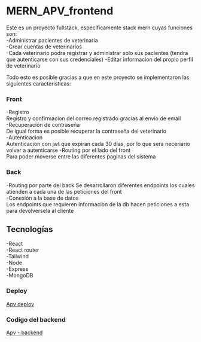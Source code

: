 # MERN_APV_frontend  
Este es un proyecto fullstack, especificamente stack mern cuyas funciones son:  
-Administrar pacientes de veterinaria  
-Crear cuentas de veterinarios  
-Cada veterinario podra registrar y administrar solo sus pacientes (tendra que autenticarse con sus credenciales) 
-Editar informacion del propio perfil de veterinario  

Todo esto es posible gracias a que en este proyecto se implementaron las siguientes caracteristicas:  
### Front  
-Registro  
Registro y confirmacion del correo registrado gracias al envio de email  
-Recuperación de contraseña  
De igual forma es posible recuperar la contraseña del veterinario  
-Autenticacion  
Autenticacion con jwt que expiran cada 30 días, por lo que sera neceriario volver a autenticarse
-Routing por el lado del front  
Para poder moverse entre las diferentes paginas del sistema  

### Back  
-Routing por parte del back
Se desarrollaron diferentes endpoints los cuales atienden a cada una de las peticiones del front  
-Conexión a la base de datos  
Los endpoints que requieren informacion de la db hacen peticiones a esta para devolversela al cliente

## Tecnologías 
-React  
-React router  
-Tailwind  
-Node  
-Express  
-MongoDB  

### Deploy
[Apv deploy](https://mern-apv-frontend-ashy.vercel.app)  

### Codigo del backend   
[Apv - backend](https://github.com/ossio99/MERN_APV_backend)  

